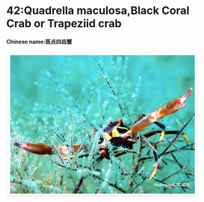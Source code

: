 # 42:Quadrella maculosa,Black Coral Crab or Trapeziid crab

#### Chinese name:斑点四齿蟹

![](../../.gitbook/assets/quadrella-maculosa.jpg)

